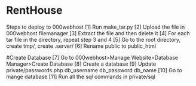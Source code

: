 # RentHouse
Steps to deploy to 000webhost
[1] Run make_tar.py
[2] Upload the file in 000webhost filemanager
[3] Extract the file and then delete it
[4] For each tar file in the directory, repeat step 3 and 4
[5] Go to the root directory, create tmp/, create .server/
[6] Rename public to public_html

#Create Database
[7] Go to 000webhost>Manage Website>Database Manager>Create Database
[8] Create a database
[9] Update private/passwords.php db_username db_password db_name
[10] Go to mange database
[11] Run all the sql commands in private/sql
